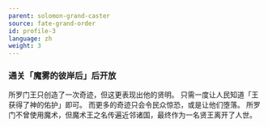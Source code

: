 ```yaml
---
parent: solomon-grand-caster
source: fate-grand-order
id: profile-3
language: zh
weight: 3
---
```


### 通关「魔雾的彼岸后」后开放

所罗门王只创造了一次奇迹，但这更表现出他的贤明。
只需一度让人民知道「王获得了神的佑护」即可。
而更多的奇迹只会令民众惊恐，或是让他们堕落。
所罗门不曾使用魔术，但魔术王之名传遍近邻诸国，最终作为一名贤王离开了人世。
